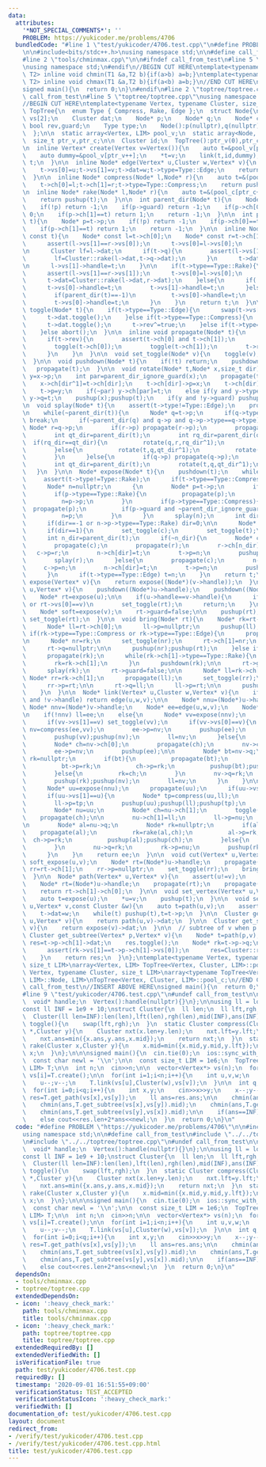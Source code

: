 ```yaml
---
data:
  attributes:
    '*NOT_SPECIAL_COMMENTS*': ''
    PROBLEM: https://yukicoder.me/problems/4706
  bundledCode: "#line 1 \"test/yukicoder/4706.test.cpp\"\n#define PROBLEM \"https://yukicoder.me/problems/4706\"\
    \n\n#include<bits/stdc++.h>\nusing namespace std;\n\n#define call_from_test\n\
    #line 2 \"tools/chminmax.cpp\"\n\n#ifndef call_from_test\n#line 5 \"tools/chminmax.cpp\"\
    \nusing namespace std;\n#endif\n//BEGIN CUT HERE\ntemplate<typename T1,typename\
    \ T2> inline void chmin(T1 &a,T2 b){if(a>b) a=b;}\ntemplate<typename T1,typename\
    \ T2> inline void chmax(T1 &a,T2 b){if(a<b) a=b;}\n//END CUT HERE\n#ifndef call_from_test\n\
    signed main(){\n  return 0;\n}\n#endif\n#line 2 \"toptree/toptree.cpp\"\n\n#ifndef\
    \ call_from_test\n#line 5 \"toptree/toptree.cpp\"\nusing namespace std;\n#endif\n\
    //BEGIN CUT HERE\ntemplate<typename Vertex, typename Cluster, size_t LIM>\nstruct\
    \ TopTree{\n  enum Type { Compress, Rake, Edge };\n  struct Node{\n    Vertex*\
    \ vs[2];\n    Cluster dat;\n    Node* p;\n    Node* q;\n    Node* ch[2];\n   \
    \ bool rev,guard;\n    Type type;\n    Node():p(nullptr),q(nullptr),rev(false),guard(false){}\n\
    \  };\n\n  static array<Vertex, LIM> pool_v;\n  static array<Node, LIM> pool_c;\n\
    \  size_t ptr_v,ptr_c;\n\n  Cluster id;\n  TopTree():ptr_v(0),ptr_c(0),id(){}\n\
    \n  inline Vertex* create(Vertex v=Vertex()){\n    auto t=&pool_v[ptr_v++];\n\
    \    auto dummy=&pool_v[ptr_v++];\n    *t=v;\n    link(t,id,dummy);\n    return\
    \ t;\n  }\n\n  inline Node* edge(Vertex* u,Cluster w,Vertex* v){\n    auto t=&(pool_c[ptr_c++]);\n\
    \    t->vs[0]=u;t->vs[1]=v;t->dat=w;t->type=Type::Edge;\n    return pushup(t);\n\
    \  }\n\n  inline Node* compress(Node* l,Node* r){\n    auto t=&(pool_c[ptr_c++]);\n\
    \    t->ch[0]=l;t->ch[1]=r;t->type=Type::Compress;\n    return pushup(t);\n  }\n\
    \n  inline Node* rake(Node* l,Node* r){\n    auto t=&(pool_c[ptr_c++]);\n    t->ch[0]=l;t->ch[1]=r;t->type=Type::Rake;\n\
    \    return pushup(t);\n  }\n\n  int parent_dir(Node* t){\n    Node* p=t->p;\n\
    \    if(!p) return -1;\n    if(p->guard) return -1;\n    if(p->ch[0]==t) return\
    \ 0;\n    if(p->ch[1]==t) return 1;\n    return -1;\n  }\n\n  int parent_dir_ignore_guard(Node*\
    \ t){\n    Node* p=t->p;\n    if(!p) return -1;\n    if(p->ch[0]==t) return 0;\n\
    \    if(p->ch[1]==t) return 1;\n    return -1;\n  }\n\n  inline Node* pushup(Node*\
    \ const t){\n    Node* const l=t->ch[0];\n    Node* const r=t->ch[1];\n\n    if(t->type==Type::Compress){\n\
    \      assert(l->vs[1]==r->vs[0]);\n      t->vs[0]=l->vs[0];\n      t->vs[1]=r->vs[1];\n\
    \n      Cluster lf=l->dat;\n      if(t->q){\n        assert(l->vs[1]==t->q->vs[1]);\n\
    \        lf=Cluster::rake(l->dat,t->q->dat);\n      }\n      t->dat=Cluster::compress(lf,r->vs[0],r->dat);\n\
    \n      l->vs[1]->handle=t;\n    }\n\n    if(t->type==Type::Rake){\n      propagate(t);\n\
    \      assert(l->vs[1]==r->vs[1]);\n      t->vs[0]=l->vs[0];\n      t->vs[1]=l->vs[1];\n\
    \      t->dat=Cluster::rake(l->dat,r->dat);\n    }else{\n      if(!t->p){\n  \
    \      t->vs[0]->handle=t;\n        t->vs[1]->handle=t;\n      }else if(t->p->type==Type::Compress){\n\
    \        if(parent_dir(t)==-1)\n          t->vs[0]->handle=t;\n      }else if(t->p->type==Type::Rake){\n\
    \        t->vs[0]->handle=t;\n      }\n    }\n    return t;\n  }\n\n  inline void\
    \ toggle(Node* t){\n    if(t->type==Type::Edge){\n      swap(t->vs[0],t->vs[1]);\n\
    \      t->dat.toggle();\n    }else if(t->type==Type::Compress){\n      swap(t->vs[0],t->vs[1]);\n\
    \      t->dat.toggle();\n      t->rev^=true;\n    }else if(t->type==Type::Rake){\n\
    \    }else abort();\n  }\n\n  inline void propagate(Node* t){\n    if(t->type==Type::Compress){\n\
    \      if(t->rev){\n        assert(t->ch[0] and t->ch[1]);\n        swap(t->ch[0],t->ch[1]);\n\
    \        toggle(t->ch[0]);\n        toggle(t->ch[1]);\n        t->rev=false;\n\
    \      }\n    }\n  }\n\n  void set_toggle(Node* v){\n    toggle(v);propagate(v);\n\
    \  }\n\n  void pushdown(Node* t){\n    if(!t) return;\n    pushdown(t->p);\n \
    \   propagate(t);\n  }\n\n  void rotate(Node* t,Node* x,size_t dir){\n    Node*\
    \ y=x->p;\n    int par=parent_dir_ignore_guard(x);\n    propagate(t->ch[dir]);\n\
    \    x->ch[dir^1]=t->ch[dir];\n    t->ch[dir]->p=x;\n    t->ch[dir]=x;\n    x->p=t;\n\
    \    t->p=y;\n    if(~par) y->ch[par]=t;\n    else if(y and y->type==Type::Compress)\
    \ y->q=t;\n    pushup(x);pushup(t);\n    if(y and !y->guard) pushup(y);\n  }\n\
    \n  void splay(Node* t){\n    assert(t->type!=Type::Edge);\n    propagate(t);\n\
    \n    while(~parent_dir(t)){\n      Node* q=t->p;\n      if(q->type!=t->type)\
    \ break;\n      if(~parent_dir(q) and q->p and q->p->type==q->type){\n       \
    \ Node* r=q->p;\n        if(r->p) propagate(r->p);\n        propagate(r);propagate(q);propagate(t);\n\
    \        int qt_dir=parent_dir(t);\n        int rq_dir=parent_dir(q);\n      \
    \  if(rq_dir==qt_dir){\n          rotate(q,r,rq_dir^1);\n          rotate(t,q,qt_dir^1);\n\
    \        }else{\n          rotate(t,q,qt_dir^1);\n          rotate(t,r,rq_dir^1);\n\
    \        }\n      }else{\n        if(q->p) propagate(q->p);\n        propagate(q);propagate(t);\n\
    \        int qt_dir=parent_dir(t);\n        rotate(t,q,qt_dir^1);\n      }\n \
    \   }\n  }\n\n  Node* expose(Node* t){\n    pushdown(t);\n    while(true){\n \
    \     assert(t->type!=Type::Rake);\n      if(t->type==Type::Compress) splay(t);\n\
    \      Node* n=nullptr;\n      {\n        Node* p=t->p;\n        if(!p) break;\n\
    \        if(p->type==Type::Rake){\n          propagate(p);\n          splay(p);\n\
    \          n=p->p;\n        }\n        if(p->type==Type::Compress){\n        \
    \  propagate(p);\n          if(p->guard and ~parent_dir_ignore_guard(t)) break;\n\
    \          n=p;\n        }\n      }\n      splay(n);\n      int dir=parent_dir_ignore_guard(n);\n\
    \      if(dir==-1 or n->p->type==Type::Rake) dir=0;\n\n      Node* const c=n->ch[dir];\n\
    \      if(dir==1){\n        set_toggle(c);\n        set_toggle(t);\n      }\n\
    \      int n_dir=parent_dir(t);\n      if(~n_dir){\n        Node* const r=t->p;\n\
    \        propagate(c);\n        propagate(r);\n        r->ch[n_dir]=c;\n     \
    \   c->p=r;\n        n->ch[dir]=t;\n        t->p=n;\n        pushup(c);pushup(r);pushup(t);pushup(n);\n\
    \        splay(r);\n      }else{\n        propagate(c);\n        n->q=c;\n   \
    \     c->p=n;\n        n->ch[dir]=t;\n        t->p=n;\n        pushup(c);pushup(t);pushup(n);\n\
    \      }\n      if(t->type==Type::Edge) t=n;\n    }\n    return t;\n  }\n\n  Node*\
    \ expose(Vertex* v){\n    return expose((Node*)(v->handle));\n  }\n\n  void soft_expose(Vertex*\
    \ u,Vertex* v){\n    pushdown((Node*)u->handle);\n    pushdown((Node*)v->handle);\n\
    \    Node* rt=expose(u);\n\n    if(u->handle==v->handle){\n      if(rt->vs[1]==u\
    \ or rt->vs[0]==v)\n        set_toggle(rt);\n      return;\n    }\n\n    rt->guard=true;\n\
    \    Node* soft=expose(v);\n    rt->guard=false;\n\n    pushup(rt);\n    if(parent_dir(soft)==0)\
    \ set_toggle(rt);\n  }\n\n  void bring(Node* rt){\n    Node* rk=rt->q;\n    if(!rk){\n\
    \      Node* ll=rt->ch[0];\n      ll->p=nullptr;\n      pushup(ll);\n    }else\
    \ if(rk->type==Type::Compress or rk->type==Type::Edge){\n      propagate(rk);\n\
    \n      Node* nr=rk;\n      set_toggle(nr);\n      rt->ch[1]=nr;\n      nr->p=rt;\n\
    \      rt->q=nullptr;\n\n      pushup(nr);pushup(rt);\n    }else if(rk->type==Type::Rake){\n\
    \      propagate(rk);\n      while(rk->ch[1]->type==Type::Rake){\n        propagate(rk->ch[1]);\n\
    \        rk=rk->ch[1];\n      }\n      pushdown(rk);\n\n      rt->guard=true;\n\
    \      splay(rk);\n      rt->guard=false;\n\n      Node* ll=rk->ch[0];\n     \
    \ Node* rr=rk->ch[1];\n      propagate(ll);\n      set_toggle(rr);\n\n      rt->ch[1]=rr;\n\
    \      rr->p=rt;\n\n      rt->q=ll;\n      ll->p=rt;\n\n      pushup(ll);pushup(rr);pushup(rt);\n\
    \    }\n  }\n\n  Node* link(Vertex* u,Cluster w,Vertex* v){\n    if(!u->handle\
    \ and !v->handle) return edge(u,w,v);\n\n    Node* nnu=(Node*)u->handle;\n   \
    \ Node* nnv=(Node*)v->handle;\n    Node* ee=edge(u,w,v);\n    Node* ll=nullptr;\n\
    \n    if(!nnv) ll=ee;\n    else{\n      Node* vv=expose(nnv);\n      propagate(vv);\n\
    \      if(vv->vs[1]==v) set_toggle(vv);\n      if(vv->vs[0]==v){\n        Node*\
    \ nv=compress(ee,vv);\n        ee->p=nv;\n        pushup(ee);\n        vv->p=nv;\n\
    \        pushup(vv);pushup(nv);\n        ll=nv;\n      }else{\n        Node* nv=vv;\n\
    \        Node* ch=nv->ch[0];\n        propagate(ch);\n        nv->ch[0]=ee;\n\
    \        ee->p=nv;\n        pushup(ee);\n\n        Node* bt=nv->q;\n        Node*\
    \ rk=nullptr;\n        if(bt){\n          propagate(bt);\n          rk=rake(bt,ch);\n\
    \          bt->p=rk;\n          ch->p=rk;\n          pushup(bt);pushup(ch);\n\
    \        }else{\n          rk=ch;\n        }\n        nv->q=rk;\n        rk->p=nv;\n\
    \        pushup(rk);pushup(nv);\n        ll=nv;\n      }\n    }\n\n    if(nnu){\n\
    \      Node* uu=expose(nnu);\n      propagate(uu);\n      if(uu->vs[0]==u) set_toggle(uu);\n\
    \      if(uu->vs[1]==u){\n        Node* tp=compress(uu,ll);\n        uu->p=tp;\n\
    \        ll->p=tp;\n        pushup(uu);pushup(ll);pushup(tp);\n      }else{\n\
    \        Node* nu=uu;\n        Node* ch=nu->ch[1];\n        toggle(ch);\n    \
    \    propagate(ch);\n\n        nu->ch[1]=ll;\n        ll->p=nu;\n        pushup(ll);\n\
    \n        Node* al=nu->q;\n        Node* rk=nullptr;\n        if(al){\n      \
    \    propagate(al);\n          rk=rake(al,ch);\n          al->p=rk;\n        \
    \  ch->p=rk;\n          pushup(al);pushup(ch);\n        }else{\n          rk=ch;\n\
    \        }\n        nu->q=rk;\n        rk->p=nu;\n        pushup(rk);pushup(nu);\n\
    \      }\n    }\n    return ee;\n  }\n\n  void cut(Vertex* u,Vertex *v){\n   \
    \ soft_expose(u,v);\n    Node* rt=(Node*)u->handle;\n    propagate(rt);\n    Node*\
    \ rr=rt->ch[1];\n    rr->p=nullptr;\n    set_toggle(rr);\n    bring(rr);bring(rt);\n\
    \  }\n\n  Node* path(Vertex* u,Vertex* v){\n    assert(u!=v);\n    soft_expose(u,v);\n\
    \    Node* rt=(Node*)u->handle;\n    propagate(rt);\n    propagate(rt->ch[1]);\n\
    \    return rt->ch[1]->ch[0];\n  }\n\n  void set_vertex(Vertex* u,Vertex v){\n\
    \    auto t=expose(u);\n    *u=v;\n    pushup(t);\n  }\n\n  void set_edge(Vertex*\
    \ u,Vertex* v,const Cluster &w){\n    auto t=path(u,v);\n    assert(t->type==Type::Edge);\n\
    \    t->dat=w;\n    while(t) pushup(t),t=t->p;\n  }\n\n  Cluster get_path(Vertex*\
    \ u,Vertex* v){\n    return path(u,v)->dat;\n  }\n\n  Cluster get_subtree(Vertex*\
    \ v){\n    return expose(v)->dat;\n  }\n\n  // subtree of v when p is root\n \
    \ Cluster get_subtree(Vertex* p,Vertex* v){\n    Node* t=path(p,v);\n    Cluster\
    \ res=t->p->ch[1]->dat;\n    res.toggle();\n    Node* rk=t->p->q;\n    if(t->p->q){\n\
    \      assert(rk->vs[1]==t->p->ch[1]->vs[0]);\n      res=Cluster::rake(res,rk->dat);\n\
    \    }\n    return res;\n  }\n};\ntemplate<typename Vertex, typename Cluster,\
    \ size_t LIM>\narray<Vertex, LIM> TopTree<Vertex, Cluster, LIM>::pool_v;\ntemplate<typename\
    \ Vertex, typename Cluster, size_t LIM>\narray<typename TopTree<Vertex, Cluster,\
    \ LIM>::Node, LIM>\nTopTree<Vertex, Cluster, LIM>::pool_c;\n//END CUT HERE\n#ifndef\
    \ call_from_test\n//INSERT ABOVE HERE\nsigned main(){\n  return 0;\n}\n#endif\n\
    #line 9 \"test/yukicoder/4706.test.cpp\"\n#undef call_from_test\n\nstruct Vertex{\n\
    \  void* handle;\n  Vertex():handle(nullptr){}\n};\n\nusing ll = long long;\n\
    const ll INF = 1e9 + 10;\nstruct Cluster{\n  ll len;\n  ll lft,rgh,mid,ans;\n\
    \  Cluster(ll len=INF):len(len),lft(len),rgh(len),mid(INF),ans(INF){}\n  void\
    \ toggle(){\n    swap(lft,rgh);\n  }\n  static Cluster compress(Cluster x,Vertex\
    \ *,Cluster y){\n    Cluster nxt(x.len+y.len);\n    nxt.lft=y.lft;\n    nxt.rgh=x.rgh;\n\
    \    nxt.ans=min({x.ans,y.ans,x.mid});\n    return nxt;\n  }\n  static Cluster\
    \ rake(Cluster x,Cluster y){\n    x.mid=min({x.mid,y.mid,y.lft});\n    return\
    \ x;\n  }\n};\n\n\nsigned main(){\n  cin.tie(0);\n  ios::sync_with_stdio(0);\n\
    \  const char newl = '\\n';\n\n  const size_t LIM = 1e6;\n  TopTree<Vertex, Cluster,\
    \ LIM> T;\n\n  int n;\n  cin>>n;\n\n  vector<Vertex*> vs(n);\n  for(int i=0;i<n;i++)\
    \ vs[i]=T.create();\n\n  for(int i=1;i<n;i++){\n    int u,v,w;\n    cin>>u>>v>>w;\n\
    \    u--;v--;\n    T.link(vs[u],Cluster(w),vs[v]);\n  }\n\n  int q;\n  cin>>q;\n\
    \  for(int i=0;i<q;i++){\n    int x,y;\n    cin>>x>>y;\n    x--;y--;\n    auto\
    \ res=T.get_path(vs[x],vs[y]);\n    ll ans=res.ans;\n\n    chmin(ans,T.get_subtree(vs[x],vs[y]).lft);\n\
    \    chmin(ans,T.get_subtree(vs[x],vs[y]).mid);\n    chmin(ans,T.get_subtree(vs[y],vs[x]).lft);\n\
    \    chmin(ans,T.get_subtree(vs[y],vs[x]).mid);\n\n    if(ans==INF) cout<<-1<<newl;\n\
    \    else cout<<res.len+2*ans<<newl;\n  }\n  return 0;\n}\n"
  code: "#define PROBLEM \"https://yukicoder.me/problems/4706\"\n\n#include<bits/stdc++.h>\n\
    using namespace std;\n\n#define call_from_test\n#include \"../../tools/chminmax.cpp\"\
    \n#include \"../../toptree/toptree.cpp\"\n#undef call_from_test\n\nstruct Vertex{\n\
    \  void* handle;\n  Vertex():handle(nullptr){}\n};\n\nusing ll = long long;\n\
    const ll INF = 1e9 + 10;\nstruct Cluster{\n  ll len;\n  ll lft,rgh,mid,ans;\n\
    \  Cluster(ll len=INF):len(len),lft(len),rgh(len),mid(INF),ans(INF){}\n  void\
    \ toggle(){\n    swap(lft,rgh);\n  }\n  static Cluster compress(Cluster x,Vertex\
    \ *,Cluster y){\n    Cluster nxt(x.len+y.len);\n    nxt.lft=y.lft;\n    nxt.rgh=x.rgh;\n\
    \    nxt.ans=min({x.ans,y.ans,x.mid});\n    return nxt;\n  }\n  static Cluster\
    \ rake(Cluster x,Cluster y){\n    x.mid=min({x.mid,y.mid,y.lft});\n    return\
    \ x;\n  }\n};\n\n\nsigned main(){\n  cin.tie(0);\n  ios::sync_with_stdio(0);\n\
    \  const char newl = '\\n';\n\n  const size_t LIM = 1e6;\n  TopTree<Vertex, Cluster,\
    \ LIM> T;\n\n  int n;\n  cin>>n;\n\n  vector<Vertex*> vs(n);\n  for(int i=0;i<n;i++)\
    \ vs[i]=T.create();\n\n  for(int i=1;i<n;i++){\n    int u,v,w;\n    cin>>u>>v>>w;\n\
    \    u--;v--;\n    T.link(vs[u],Cluster(w),vs[v]);\n  }\n\n  int q;\n  cin>>q;\n\
    \  for(int i=0;i<q;i++){\n    int x,y;\n    cin>>x>>y;\n    x--;y--;\n    auto\
    \ res=T.get_path(vs[x],vs[y]);\n    ll ans=res.ans;\n\n    chmin(ans,T.get_subtree(vs[x],vs[y]).lft);\n\
    \    chmin(ans,T.get_subtree(vs[x],vs[y]).mid);\n    chmin(ans,T.get_subtree(vs[y],vs[x]).lft);\n\
    \    chmin(ans,T.get_subtree(vs[y],vs[x]).mid);\n\n    if(ans==INF) cout<<-1<<newl;\n\
    \    else cout<<res.len+2*ans<<newl;\n  }\n  return 0;\n}\n"
  dependsOn:
  - tools/chminmax.cpp
  - toptree/toptree.cpp
  extendedDependsOn:
  - icon: ':heavy_check_mark:'
    path: tools/chminmax.cpp
    title: tools/chminmax.cpp
  - icon: ':heavy_check_mark:'
    path: toptree/toptree.cpp
    title: toptree/toptree.cpp
  extendedRequiredBy: []
  extendedVerifiedWith: []
  isVerificationFile: true
  path: test/yukicoder/4706.test.cpp
  requiredBy: []
  timestamp: '2020-09-01 16:51:55+09:00'
  verificationStatus: TEST_ACCEPTED
  verificationStatusIcon: ':heavy_check_mark:'
  verifiedWith: []
documentation_of: test/yukicoder/4706.test.cpp
layout: document
redirect_from:
- /verify/test/yukicoder/4706.test.cpp
- /verify/test/yukicoder/4706.test.cpp.html
title: test/yukicoder/4706.test.cpp
---
```

